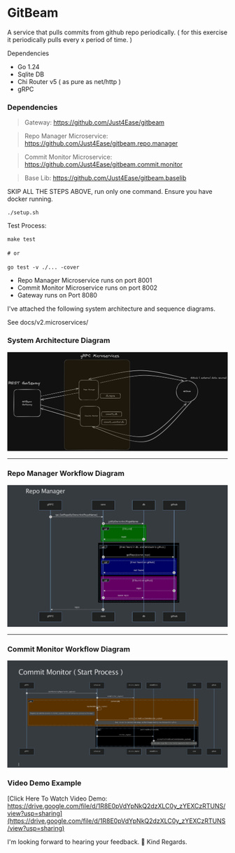 # GitBeam

A service that pulls commits from github repo periodically. ( for this exercise it periodically pulls every x period of
time. )

Dependencies

- Go 1.24
- Sqlite DB
- Chi Router v5 ( as pure as net/http )
- gRPC

### Dependencies

> Gateway: https://github.com/Just4Ease/gitbeam

> Repo Manager Microservice: https://github.com/Just4Ease/gitbeam.repo.manager

> Commit Monitor Microservice: https://github.com/Just4Ease/gitbeam.commit.monitor

> Base Lib: https://github.com/Just4Ease/gitbeam.baselib


SKIP ALL THE STEPS ABOVE, run only one command. Ensure you have docker running.

```shell
./setup.sh
```

Test Process:
```shell
make test

# or

go test -v ./... -cover
```

- Repo Manager Microservice runs on port 8001
- Commit Monitor Microservice runs on port 8002
- Gateway runs on Port 8080

I've attached the following system architecture and sequence diagrams.

See docs/v2.microservices/

### System Architecture Diagram
![System Architecture](docs/v2.microservices/system_architecture.png)

---

### Repo Manager Workflow Diagram
![Repo Manager](docs/v2.microservices/repo_manager.png)

---

### Commit Monitor Workflow Diagram
![Commit Monitor](docs/v2.microservices/commit_monitor.png)


### Video Demo Example
[Click Here To Watch Video Demo: https://drive.google.com/file/d/1R8E0pVdYpNkQ2dzXLC0y_zYEXCzRTUNS/view?usp=sharing](https://drive.google.com/file/d/1R8E0pVdYpNkQ2dzXLC0y_zYEXCzRTUNS/view?usp=sharing)


I'm looking forward to hearing your feedback. 🚀
Kind Regards.